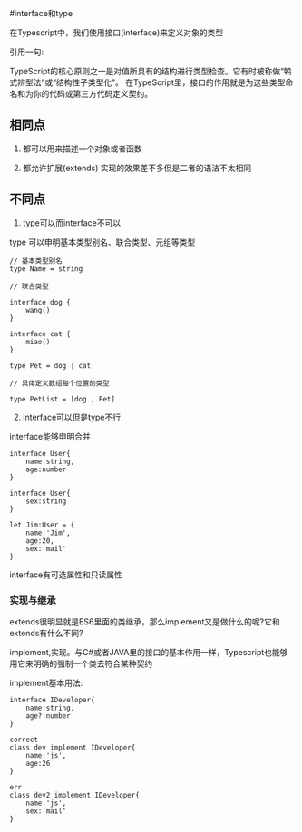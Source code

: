 #interface和type

在Typescript中，我们使用接口(interface)来定义对象的类型

引用一句:

TypeScript的核心原则之一是对值所具有的结构进行类型检查。它有时被称做“鸭式辨型法”或“结构性子类型化”。 
在TypeScript里，接口的作用就是为这些类型命名和为你的代码或第三方代码定义契约。

## 相同点

1. 都可以用来描述一个对象或者函数

2. 都允许扩展(extends) 实现的效果差不多但是二者的语法不太相同

## 不同点

1. type可以而interface不可以

type 可以申明基本类型别名、联合类型、元组等类型

```
// 基本类型别名
type Name = string

// 联合类型

interface dog {
    wang()
}

interface cat {
    miao()
}

type Pet = dog | cat 

// 具体定义数组每个位置的类型

type PetList = [dog , Pet]
```

2. interface可以但是type不行

interface能够申明合并
```
interface User{
    name:string,
    age:number
}

interface User{
    sex:string
}

let Jim:User = {
    name:'Jim',
    age:20,
    sex:'mail'
}
```

interface有可选属性和只读属性


### 实现与继承

extends很明显就是ES6里面的类继承，那么implement又是做什么的呢?它和extends有什么不同?

implement,实现。与C#或者JAVA里的接口的基本作用一样，Typescript也能够用它来明确的强制一个类去符合某种契约

implement基本用法:
```
interface IDeveloper{
    name:string,
    age?:number
}

correct
class dev implement IDeveloper{
    name:'js',
    age:26
}

err 
class dev2 implement IDeveloper{
    name:'js',
    sex:'mail'
}
```